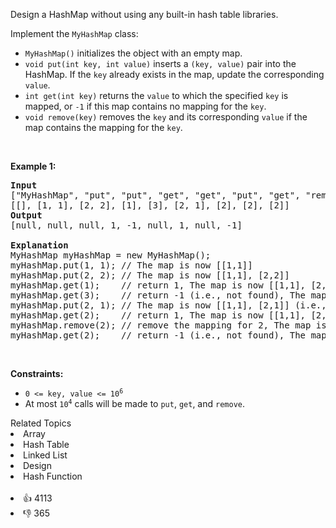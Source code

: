 <p>Design a HashMap without using any built-in hash table libraries.</p>

<p>Implement the <code>MyHashMap</code> class:</p>

<ul> 
 <li><code>MyHashMap()</code> initializes the object with an empty map.</li> 
 <li><code>void put(int key, int value)</code> inserts a <code>(key, value)</code> pair into the HashMap. If the <code>key</code> already exists in the map, update the corresponding <code>value</code>.</li> 
 <li><code>int get(int key)</code> returns the <code>value</code> to which the specified <code>key</code> is mapped, or <code>-1</code> if this map contains no mapping for the <code>key</code>.</li> 
 <li><code>void remove(key)</code> removes the <code>key</code> and its corresponding <code>value</code> if the map contains the mapping for the <code>key</code>.</li> 
</ul>

<p>&nbsp;</p> 
<p><strong class="example">Example 1:</strong></p>

<pre>
<strong>Input</strong>
["MyHashMap", "put", "put", "get", "get", "put", "get", "remove", "get"]
[[], [1, 1], [2, 2], [1], [3], [2, 1], [2], [2], [2]]
<strong>Output</strong>
[null, null, null, 1, -1, null, 1, null, -1]

<strong>Explanation</strong>
MyHashMap myHashMap = new MyHashMap();
myHashMap.put(1, 1); // The map is now [[1,1]]
myHashMap.put(2, 2); // The map is now [[1,1], [2,2]]
myHashMap.get(1);    // return 1, The map is now [[1,1], [2,2]]
myHashMap.get(3);    // return -1 (i.e., not found), The map is now [[1,1], [2,2]]
myHashMap.put(2, 1); // The map is now [[1,1], [2,1]] (i.e., update the existing value)
myHashMap.get(2);    // return 1, The map is now [[1,1], [2,1]]
myHashMap.remove(2); // remove the mapping for 2, The map is now [[1,1]]
myHashMap.get(2);    // return -1 (i.e., not found), The map is now [[1,1]]
</pre>

<p>&nbsp;</p> 
<p><strong>Constraints:</strong></p>

<ul> 
 <li><code>0 &lt;= key, value &lt;= 10<sup>6</sup></code></li> 
 <li>At most <code>10<sup>4</sup></code> calls will be made to <code>put</code>, <code>get</code>, and <code>remove</code>.</li> 
</ul>

<div><div>Related Topics</div><div><li>Array</li><li>Hash Table</li><li>Linked List</li><li>Design</li><li>Hash Function</li></div></div><br><div><li>👍 4113</li><li>👎 365</li></div>